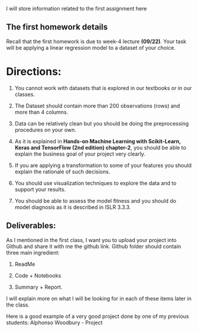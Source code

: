 I will store information related to the first assignment here

## The first homework details
Recall that the first homework is due to week-4 lecture <b>(09/22)</b>.
Your task will be applying a linear regression model to a dataset of your choice.

# Directions:
1. You cannot work with datasets that is explored in our textbooks or in our classes.

2. The Dataset should contain more than 200 observations (rows) and more than 4 columns.

3. Data can be relatively clean but you should be doing the preprocessing procedures on your own.

4. As it is explained in <b>Hands-on Machine Learning with Scikit-Learn, Keras and TensorFlow (2nd edition) chapter-2</b>, you should be able to explain the business goal of your project very clearly.

5. If you are applying a transformation to some of your features you should explain the rationale of such decisions.

6. You should use visualization techniques to explore the data and to support your results.

7. You should be able to assess the model fitness and you should do model diagnosis as it is described in ISLR 3.3.3.

## Deliverables:
As I mentioned in the first class, I want you to upload your project into Github and share it with me the github link. Github folder should contain three main ingredient:

1. ReadMe

2. Code + Notebooks

3. Summary + Report.

I will explain more on what I will be looking for in each of these items later in the class.

Here is a good example of a very good project done by one of my previous students: Alphonso Woodbury - Project